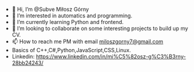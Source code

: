- 👋 Hi, I’m @Subve Miłosz Górny
- 👀 I’m interested in automatics and programming.
- 🌱 I’m currently learning Python and frontend.
- 💞️ I’m looking to collaborate on some interesting projects to build up my CV.
- 📫 How to reach me PM with email miloszgorny7@gmail.com
- Basics of C++,C#,Python,JavaScript,CSS,Linux.
- Linkedin: https://www.linkedin.com/in/mi%C5%82osz-g%C3%B3rny-28bb24243/
<!---
Subve/Subve is a ✨ special ✨ repository because its `README.md` (this file) appears on your GitHub profile.
You can click the Preview link to take a look at your changes.
--->
